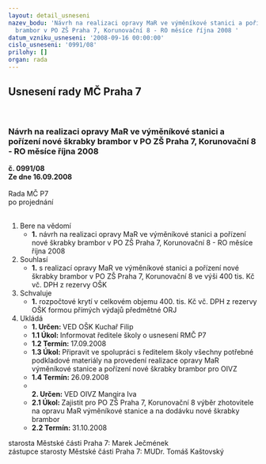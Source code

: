 ```yaml
---
layout: detail_usneseni
nazev_bodu: 'Návrh na realizaci opravy MaR ve výměníkové stanici a pořízení nové škrabky
  brambor v PO ZŠ Praha 7, Korunovační 8 - RO měsíce října 2008 '
datum_vzniku_usneseni: '2008-09-16 00:00:00'
cislo_usneseni: '0991/08'
prilohy: []
organ: rada
---
```

<div id="ucUsn_pList" class="usn">
	<span><h2>Usnesení rady MČ Praha 7 </h2>
<br></span><div class="standBody">
<span><h3>Návrh na realizaci opravy MaR ve výměníkové stanici a pořízení nové škrabky brambor v PO ZŠ Praha 7, Korunovační 8 - RO měsíce října 2008 </h3></span><div class="center">
		<strong>č. 0991/08</strong><br>
	</div>
<div class="center">
		<strong>Ze dne 16.09.2008</strong><br><br>
	</div>Rada MČ P7<br> po projednání<br><br><ol>
<li>Bere na vědomí<ul><li>
<strong>1.</strong> návrh na realizaci opravy MaR ve výměníkové stanici a pořízení nové škrabky brambor v PO ZŠ Praha 7, Korunovační 8 - RO měsíce října 2008 </li></ul>
</li>
<li>Souhlasí<ul><li>
<strong>1.</strong> s realizací opravy MaR ve výměníkové stanici a pořízení nové škrabky brambor v PO ZŠ Praha 7, Korunovační 8 ve výši 400 tis. Kč vč. DPH z rezervy OŠK    </li></ul>
</li>
<li>Schvaluje<ul><li>
<strong>1.</strong> rozpočtové krytí v celkovém objemu 400. tis. Kč vč. DPH z rezervy OŠK formou přímých výdajů předmětné ORJ </li></ul>
</li>
<li>Ukládá<ul>
<li>
<strong>1. Určen: </strong>VED OŠK Kuchař Filip</li>
<li>
<strong>1.1 Úkol: </strong>Informovat ředitele školy o usnesení RMČ P7</li>
<li>
<strong>1.2 Termín: </strong>17.09.2008</li>
<li>
<strong>1.3 Úkol: </strong>Připravit ve spolupráci s ředitelem školy všechny potřebné podkladové materiály na provedení realizace opravy MaR  výměníkové stanice a pořízení nové škrabky brambor pro OIVZ</li>
<li>
<strong>1.4 Termín: </strong>26.09.2008</li>
<li>
<strong><br>2. Určen: </strong>VED OIVZ Mangira Iva</li>
<li>
<strong>2.1 Úkol: </strong>Zajistit pro PO ZŠ Praha 7, Korunovační 8 výběr zhotovitele na opravu MaR  výměníkové stanice a na dodávku nové škrabky brambor    </li>
<li>
<strong>2.2 Termín: </strong>31.10.2008</li>
</ul>
</li>
</ol>starosta Městské části Praha 7: Marek Ječmének<br>zástupce starosty Městské části Praha 7: MUDr. Tomáš Kaštovský 
</div>
</div>